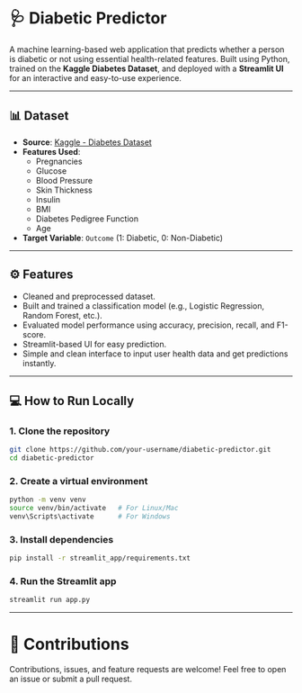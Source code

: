 # 🩺 Diabetic Predictor

A machine learning-based web application that predicts whether a person is diabetic or not using essential health-related features. Built using Python, trained on the **Kaggle Diabetes Dataset**, and deployed with a **Streamlit UI** for an interactive and easy-to-use experience.

---

## 📊 Dataset

- **Source**: [Kaggle - Diabetes Dataset](https://www.kaggle.com/datasets/mathchi/diabetes-data-set)
- **Features Used**:
  - Pregnancies
  - Glucose
  - Blood Pressure
  - Skin Thickness
  - Insulin
  - BMI
  - Diabetes Pedigree Function
  - Age
- **Target Variable**: `Outcome` (1: Diabetic, 0: Non-Diabetic)

---

## ⚙️ Features

- Cleaned and preprocessed dataset.
- Built and trained a classification model (e.g., Logistic Regression, Random Forest, etc.).
- Evaluated model performance using accuracy, precision, recall, and F1-score.
- Streamlit-based UI for easy prediction.
- Simple and clean interface to input user health data and get predictions instantly.

---

## 💻 How to Run Locally

### 1. Clone the repository

```bash
git clone https://github.com/your-username/diabetic-predictor.git
cd diabetic-predictor
```

### 2. Create a virtual environment
```bash
python -m venv venv
source venv/bin/activate   # For Linux/Mac
venv\Scripts\activate      # For Windows
```

### 3. Install dependencies
```bash
pip install -r streamlit_app/requirements.txt
```

### 4. Run the Streamlit app
```bash
streamlit run app.py
```

---

# 🤝 Contributions
Contributions, issues, and feature requests are welcome! Feel free to open an issue or submit a pull request.
